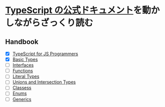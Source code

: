 # [TypeScript の公式ドキュメント](https://www.typescriptlang.org/docs/)を動かしながらざっくり読む

## Handbook

- [x] [TypeScript for JS Programmers](https://www.typescriptlang.org/docs/handbook/typescript-in-5-minutes.html)
- [x] [Basic Types](https://www.typescriptlang.org/docs/handbook/basic-types.html)
- [ ] [Interfaces](https://www.typescriptlang.org/docs/handbook/interfaces.html)
- [ ] [Functions](https://www.typescriptlang.org/docs/handbook/functions.html)
- [ ] [Literal Types](https://www.typescriptlang.org/docs/handbook/literal-types.html)
- [ ] [Unions and Intersection Types](https://www.typescriptlang.org/docs/handbook/unions-and-intersections.html)
- [ ] [Classess](https://www.typescriptlang.org/docs/handbook/classes.html)
- [ ] [Enums](https://www.typescriptlang.org/docs/handbook/enums.html)
- [ ] [Generics](https://www.typescriptlang.org/docs/handbook/generics.html)
